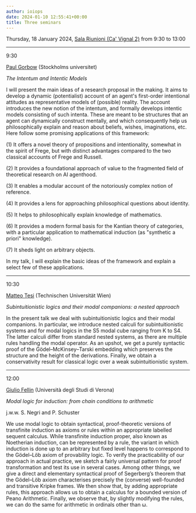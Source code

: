 ```yaml
---
author: ioiops
date: 2024-01-10 12:55:41+00:00
title: Three seminars
---
```


Thursday, 18 January 2024, [Sala Riunioni (Ca' Vignal 2)](https://www.di.univr.it/?ent=luogo&id=189&lang=en)
from 9:30 to 13:00

___

9:30

[Paul Gorbow](https://www.su.se/english/profiles/pago8950-1.563214) (Stockholms universitet)

_The Intentum and Intentic Models_

 I will present the main ideas of a research proposal in the making. It aims to develop a dynamic (potentialist) account of an agent's first-order intentional attitudes as representative models of (possible) reality. The account introduces the new notion of the intentum, and formally develops intentic models consisting of such intenta. These are meant to be structures that an agent can dynamically construct mentally, and which consequently help us philosophically explain and reason about beliefs, wishes, imaginations, etc. Here follow some promising applications of this framework:
 
(1) It offers a novel theory of propositions and intentionality, somewhat in the spirit of Frege, but with distinct advantages compared to the two classical accounts of Frege and Russell.

(2) It provides a foundational approach of value to the fragmented field of theoretical research on AI agenthood.

(3) It enables a modular account of the notoriously complex notion of reference.

(4) It provides a lens for approaching philosophical questions about identity.

(5) It helps to philosophically explain knowledge of mathematics.

(6) It provides a modern formal basis for the Kantian theory of categories, with a particular application to mathematical induction (as "synthetic a priori" knowledge).

(7) It sheds light on arbitrary objects.

In my talk, I will explain the basic ideas of the framework and explain a select few of these applications.

___

10:30

[Matteo Tesi](https://informatics.tuwien.ac.at/people/matteo-tesi) (Technischen Universität Wien)

_Subintuitionistic logics and their modal companions: a nested approach_

In the present talk we deal with subintuitionistic logics and their modal companions. In particular, we introduce nested calculi for subintuitionistic systems and for modal logics in the S5 modal cube ranging from K to S4. The latter calculi differ from standard nested systems, as there are multiple  rules handling the modal operator. As an upshot, we get a purely syntactic proof of the Gödel–McKinsey–Tarski embedding which preserves the structure and the height of the derivations. Finally, we obtain a conservativity result for classical logic over a weak subintuitionistic system.

___

12:00

[Giulio Fellin](https://www.di.univr.it/?ent=persona&id=40478) (Università degli Studi di Verona)
 
_Modal logic for induction: from chain conditions to arithmetic_

j.w.w. S. Negri and P. Schuster

We use modal logic to obtain syntactical, proof-theoretic versions of transfinite induction as axioms or rules within an appropriate labelled sequent calculus. While transfinite induction proper, also known as Noetherian induction, can be represented by a rule, the variant in which induction is done up to an arbitrary but fixed level happens to correspond to the Gödel–Löb axiom of provability logic. To verify the practicability of our approach in actual practice, we sketch a fairly universal pattern for proof transformation and test its use in several cases. Among other things, we give a direct and elementary syntactical proof of Segerberg’s theorem that the Gödel–Löb axiom characterises precisely the (converse) well-founded and transitive Kripke frames. We then show that, by adding appropriate rules, this approach allows us to obtain a calculus for a bounded version of Peano Arithmetic. Finally, we observe that, by slightly modifying the rules, we can do the same for arithmetic in ordinals other than ω.

